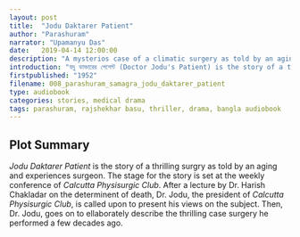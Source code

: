 ```yaml
---
layout: post
title:  "Jodu Daktarer Patient"
author: "Parashuram"
narrator: "Upamanyu Das"
date:   2019-04-14 12:00:00
description: "A mysterios case of a climatic surgery as told by an aging surgeon."
introduction: "যদু ডাক্তারের পেশেন্ট (Doctor Jodu's Patient) is the story of a thrilling surgry as told by an aging and experiences surgeon. Can a person be saved even after the head and body is separated. That's the doctor Jodu's assignment! How does he deal with joining the head and body? Listen to find out."
firstpublished: "1952"
filename: 008_parashuram_samagra_jodu_daktarer_patient
type: audiobook
categories: stories, medical drama
tags: parashuram, rajshekhar basu, thriller, drama, bangla audiobook
---
```


Plot Summary
------------

*Jodu Daktarer Patient* is the story of a thrilling surgry as told by an aging and experiences surgeon. The stage for the story is set at the weekly conference of *Calcutta Physisurgic Club*. After a lecture by Dr. Harish Chakladar on the determinent of death, Dr. Jodu, the president of *Calcutta Physisurgic Club*, is called upon to present his views on the subject. Then, Dr. Jodu, goes on to ellaborately describe the thrilling case surgery he performed a few decades ago.

[jekyll]:      http://jekyllrb.com
[jekyll-gh]:   https://github.com/jekyll/jekyll
[jekyll-help]: https://github.com/jekyll/jekyll-help
